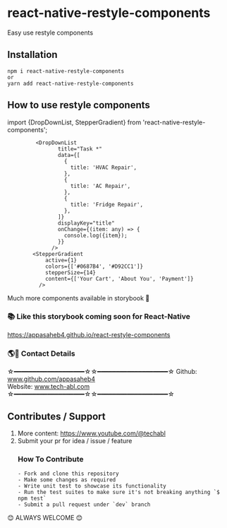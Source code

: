 # react-native-restyle-components

Easy use restyle components

## Installation

```
npm i react-native-restyle-components
or
yarn add react-native-restyle-components
```

<!-- ### Please configuration @shopify/restyle theme before

How to configuration: https://www.youtube.com/watch?v=jN_cgBZI2Lg <br />
more: https://github.com/Shopify/restyle#readme <br />
theme folders check: https://github.com/appasaheb4/react-native-restyle-components/tree/master/src/theme -->

<!-- ## How to use
### check App.tsx file : <a href="https://github.com/appasaheb4/react-native-restyle-components/blob/master/App.tsx">App.tsx</a> -->
<!-- ## Output
<img src="https://github.com/appasaheb4/react-native-restyle-components/blob/master/src/library/assets/npmInfo/appScreen.png" width="200"> -->

## How to use restyle components

import {DropDownList, StepperGradient} from 'react-native-restyle-components';

```
         <DropDownList
                title="Task *"
                data={[
                  {
                    title: 'HVAC Repair',
                  },
                  {
                    title: 'AC Repair',
                  },
                  {
                    title: 'Fridge Repair',
                  },
                ]}
                displayKey="title"
                onChange={(item: any) => {
                  console.log({item});
                }}
              />
        <StepperGradient
            active={1}
            colors={['#0687B4', '#D92CC1']}
            stepperSize={14}
            content={['Your Cart', 'About You', 'Payment']}
          />
```

Much more components available in storybook 🙂

### 📚 Like this storybook coming soon for React-Native

https://appasaheb4.github.io/react-restyle-components

### 🌎📧 Contact Details

☆━━━━━━━━━━━━━━━━━━━☆☆━━━━━━━━━━━━━━━━━━━☆
Github: www.github.com/appasaheb4 <br />
Website: www.tech-abl.com
☆━━━━━━━━━━━━━━━━━━━☆☆━━━━━━━━━━━━━━━━━━━☆

## Contributes / Support

1.  More content: https://www.youtube.com/@techabl
2.  Submit your pr for idea / issue / feature
    ### How To Contribute
        - Fork and clone this repository
        - Make some changes as required
        - Write unit test to showcase its functionality
        - Run the test suites to make sure it's not breaking anything `$ npm test`
        - Submit a pull request under `dev` branch

😊 ALWAYS WELCOME 😊
